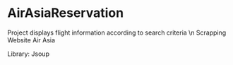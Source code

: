 # AirAsiaReservation
Project displays flight information according to search criteria \n
Scrapping Website Air Asia

Library:
Jsoup 

